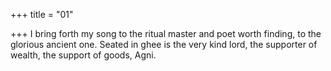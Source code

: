 +++
title = "01"

+++
I bring forth my song to the ritual master and poet worth finding, to the  glorious ancient one.
Seated in ghee is the very kind lord, the supporter of wealth, the support  of goods, Agni.